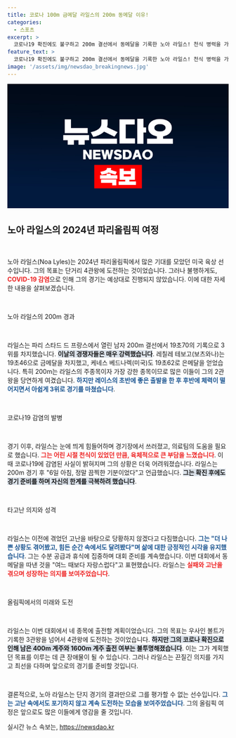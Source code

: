 ```yaml
---
title: 코로나 100m 금메달 라일스의 200m 동메달 이유!
categories:
  - 스포츠
excerpt: >
  코로나19 확진에도 불구하고 200m 결선에서 동메달을 기록한 노아 라일스! 천식 병력을 가진 그는 힘든 상황 속에서도 의지를 불태우며 경기에 나섰습니다. 그의 도전은 끝나지 않았습니다.
feature_text: >
  코로나19 확진에도 불구하고 200m 결선에서 동메달을 기록한 노아 라일스! 천식 병력을 가진 그는 힘든 상황 속에서도 의지를 불태우며 경기에 나섰습니다. 그의 도전은 끝나지 않았습니다.
image: '/assets/img/newsdao_breakingnews.jpg'
---
```


<p><img src="/assets/img/newsdao_breakingnews.jpg" alt="pcversion 속보" /></p>

<h2 data-ke-size="size26">노아 라일스의 2024년 파리올림픽 여정</h2>

<p data-ke-size="size16">&nbsp;</p>

<p>노아 라일스(Noa Lyles)는 2024년 파리올림픽에서 많은 기대를 모았던 미국 육상 선수입니다. 그의 목표는 단거리 4관왕에 도전하는 것이었습니다. 그러나 불행하게도, <b><span style="color: #ee2323;">COVID-19 감염</span></b>으로 인해 그의 경기는 예상대로 진행되지 않았습니다. 이에 대한 자세한 내용을 살펴보겠습니다.</p>

<p data-ke-size="size16">&nbsp;</p>

<p>노아 라일스의 200m 경과</p>

<p data-ke-size="size16">&nbsp;</p>

<p>라일스는 파리 스타드 드 프랑스에서 열린 남자 200m 결선에서 19초70의 기록으로 3위를 차지했습니다. <b><span style="background-color: #21538527;">이날의 경쟁자들은 매우 강력했습니다</span></b>. 레칠레 테보고(보츠와나)는 19초46으로 금메달을 차지했고, 케네스 베드나렉(미국)도 19초62로 은메달을 얻었습니다. 특히 200m는 라일스의 주종목이자 가장 강한 종목이므로 많은 이들이 그의 2관왕을 당연하게 여겼습니다. <b><span style="color: #1a5490;">하지만 레이스의 초반에 좋은 출발을 한 후 후반에 체력이 떨어지면서 아쉽게 3위로 경기를 마쳤습니다</span></b>.</p>

<p data-ke-size="size16">&nbsp;</p>

<p>코로나19 감염의 발병</p>

<p data-ke-size="size16">&nbsp;</p>

<p>경기 이후, 라일스는 눈에 띄게 힘들어하며 경기장에서 쓰러졌고, 의료팀의 도움을 필요로 했습니다. <b><span style="color: #ee2323;">그는 어린 시절 천식이 있었던 만큼, 육체적으로 큰 부담을 느꼈습니다</span></b>. 이때 코로나19에 감염된 사실이 밝혀지며 그의 상황은 더욱 어려워졌습니다. 라일스는 200m 경기 후 "6일 아침, 정말 끔찍한 기분이었다"고 언급했습니다. <b><span style="background-color: #21538527;">그는 확진 후에도 경기 준비를 하며 자신의 한계를 극복하려 했습니다</span></b>.</p>

<p data-ke-size="size16">&nbsp;</p>

<p>타고난 의지와 성격</p>

<p data-ke-size="size16">&nbsp;</p>

<p>라일스는 이전에 겪었던 고난을 바탕으로 당황하지 않겠다고 다짐했습니다. <b><span style="color: #1a5490;">그는 "더 나쁜 상황도 겪어봤고, 힘든 순간 속에서도 달려봤다"며 삶에 대한 긍정적인 시각을 유지했습니다</span></b>. 그는 수분 공급과 휴식에 집중하며 대회 준비를 계속했습니다. 이번 대회에서 동메달을 따낸 것을 "여느 때보다 자랑스럽다"고 표현했습니다. 라일스는 <b><span style="color: #ee2323;">실패와 고난을 겪으며 성장하는 의지를 보여주었습니다</span></b>.</p>

<p data-ke-size="size16">&nbsp;</p>

<p>올림픽에서의 미래와 도전</p>

<p data-ke-size="size16">&nbsp;</p>

<p>라일스는 이번 대회에서 네 종목에 출전할 계획이었습니다. 그의 목표는 우사인 볼트가 기록한 3관왕을 넘어서 4관왕에 도전하는 것이었습니다. <b><span style="background-color: #21538527;">하지만 그의 코로나 확진으로 인해 남은 400m 계주와 1600m 계주 출전 여부는 불투명해졌습니다</span></b>. 이는 그가 계획했던 목표를 이루는 데 큰 장애물이 될 수 있습니다. 그러나 라일스는 끈질긴 의지를 가지고 최선을 다하며 앞으로의 경기를 준비할 것입니다.</p>

<p data-ke-size="size16">&nbsp;</p>

<p>결론적으로, 노아 라일스는 단지 경기의 결과만으로 그를 평가할 수 없는 선수입니다. <b><span style="color: #1a5490;">그는 고난 속에서도 포기하지 않고 계속 도전하는 모습을 보여주었습니다</span></b>. 그의 올림픽 여정은 앞으로도 많은 이들에게 영감을 줄 것입니다.</p>
실시간 뉴스 속보는, <a href="https://newsdao.kr" rel="dofollow">https://newsdao.kr</a>


